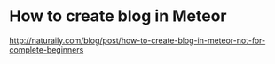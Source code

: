 # How to create blog in Meteor
http://naturaily.com/blog/post/how-to-create-blog-in-meteor-not-for-complete-beginners
